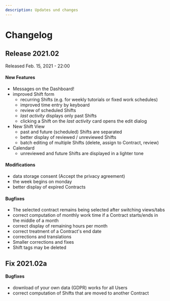 ```yaml
---
description: Updates und changes
---
```


# Changelog

## Release 2021.02

Released Feb. 15, 2021 - 22:00

#### New Features

- Messages on the Dashboard!
- improved Shift form
  - recurring Shifts \(e.g. for weekly tutorials or fixed work schedules\)
  - improved time entry by keyboard
  - review of scheduled Shifts
  - _last activity_ displays only past Shifts
  - clicking a Shift on the _last activity_ card opens the edit dialog
- New Shift View
  - past and future \(scheduled\) Shifts are separated
  - better display of reviewed / unreviewed Shifts
  - batch editing of multiple Shifts \(delete, assign to Contract, review\)
- Calendard
  - unreviewed and future Shifts are displayed in a lighter tone

#### Modifications

- data storage consent \(Accept the privacy agreement\)
- the week begins on monday
- better display of expired Contracts

#### Bugfixes

- The selected contract remains being selected after switching views/tabs
- correct computation of monthly work time if a Contract starts/ends in the middle of a month
- correct display of remaining hours per month
- correct treatment of a Contract's end date
- corrections and translations
- Smaller corrections and fixes
- Shift tags may be deleted

## Fix 2021.02a

#### Bugfixes

- download of your own data \(GDPR\) works for all Users
- correct computation of Shifts that are moved to another Contract
